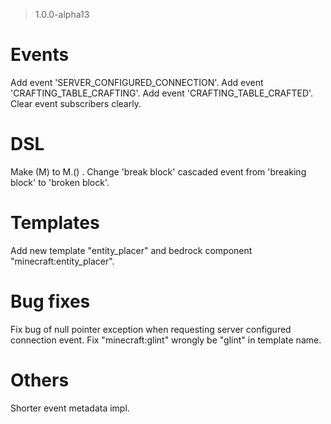 > 1.0.0-alpha13

# Events
Add event 'SERVER_CONFIGURED_CONNECTION'.
Add event 'CRAFTING_TABLE_CRAFTING'.
Add event 'CRAFTING_TABLE_CRAFTED'.
Clear event subscribers clearly.

# DSL
Make (M) to M.() .
Change 'break block' cascaded event from 'breaking block' to 'broken block'.

# Templates
Add new template "entity_placer" and bedrock component "minecraft:entity_placer".

# Bug fixes
Fix bug of null pointer exception when requesting server configured connection event.
Fix "minecraft:glint" wrongly be "glint" in template name.

# Others
Shorter event metadata impl.
